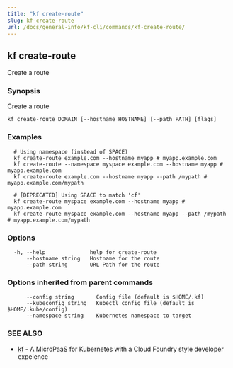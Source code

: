 ```yaml
---
title: "kf create-route"
slug: kf-create-route
url: /docs/general-info/kf-cli/commands/kf-create-route/
---
```

## kf create-route

Create a route

### Synopsis

Create a route

```
kf create-route DOMAIN [--hostname HOSTNAME] [--path PATH] [flags]
```

### Examples

```
  # Using namespace (instead of SPACE)
  kf create-route example.com --hostname myapp # myapp.example.com
  kf create-route --namespace myspace example.com --hostname myapp # myapp.example.com
  kf create-route example.com --hostname myapp --path /mypath # myapp.example.com/mypath
  
  # [DEPRECATED] Using SPACE to match 'cf'
  kf create-route myspace example.com --hostname myapp # myapp.example.com
  kf create-route myspace example.com --hostname myapp --path /mypath # myapp.example.com/mypath
```

### Options

```
  -h, --help              help for create-route
      --hostname string   Hostname for the route
      --path string       URL Path for the route
```

### Options inherited from parent commands

```
      --config string       Config file (default is $HOME/.kf)
      --kubeconfig string   Kubectl config file (default is $HOME/.kube/config)
      --namespace string    Kubernetes namespace to target
```

### SEE ALSO

* [kf](/docs/general-info/kf-cli/commands/kf/)	 - A MicroPaaS for Kubernetes with a Cloud Foundry style developer expeience

